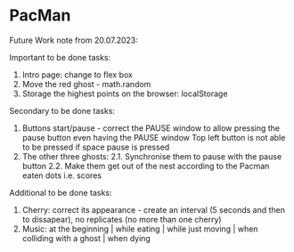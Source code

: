# PacMan

Future Work note from 20.07.2023: 

Important to be done tasks:
1. Intro page: change to flex box 
2. Move the red ghost - math.random
3. Storage the highest points on the browser: localStorage

Secondary to be done tasks:
1. Buttons start/pause - correct the PAUSE window to allow pressing the pause button even having the PAUSE window  Top left button is not able to be pressed if space pause is pressed
2. The other three ghosts:
   2.1. Synchronise them to pause with the pause button 
   2.2. Make them get out of the nest according to the Pacman eaten dots i.e. scores

Additional to be done tasks:
1. Cherry: correct its appearance  - create an interval (5 seconds and then to dissapear), no replicates (no more than one cherry)
2. Music: at the beginning | while eating | while just moving | when colliding with a ghost | when dying 
